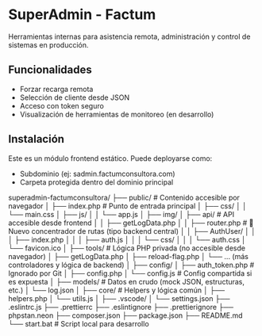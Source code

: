 # SuperAdmin - Factum

Herramientas internas para asistencia remota, administración y control de sistemas en producción.

## Funcionalidades

- Forzar recarga remota
- Selección de cliente desde JSON
- Acceso con token seguro
- Visualización de herramientas de monitoreo (en desarrollo)

## Instalación

Este es un módulo frontend estático. Puede deployarse como:

- Subdominio (ej: sadmin.factumconsultora.com)
- Carpeta protegida dentro del dominio principal

superadmin-factumconsultora/
├── public/ # Contenido accesible por navegador
│ ├── index.php # Punto de entrada principal
│ ├── css/
│ │ └── main.css
│ ├── js/
│ │ └── app.js
│ ├── img/
│ ├── api/ # API accesible desde frontend
│ │ ├── getLogData.php
│ │ ├── router.php # 🔁 Nuevo concentrador de rutas (tipo backend central)
│ │ ├── AuthUser/
│ │ │ ├── index.php
│ │ │ ├── auth.js
│ │ │ └── css/
│ │ │ └── auth.css
│ └── favicon.ico
│
├── tools/ # Lógica PHP privada (no accesible desde navegador)
│ ├── getLogData.php
│ ├── reload-flag.php
│ └── ... (más controladores y lógica de backend)
│
├── config/
│ ├── auth_token.php # Ignorado por Git
│ ├── config.php
│ └── config.js # Config compartida si es expuesta
│
├── models/ # Datos en crudo (mock JSON, estructuras, etc.)
│ └── log.json
│
├── core/ # Helpers y lógica común
│ ├── helpers.php
│ └── utils.js
│
├── .vscode/
│ └── settings.json
├── .eslintrc.js
├── .prettierrc
├── .eslintignore
├── .prettierignore
├── phpstan.neon
├── composer.json
├── package.json
├── README.md
└── start.bat # Script local para desarrollo
